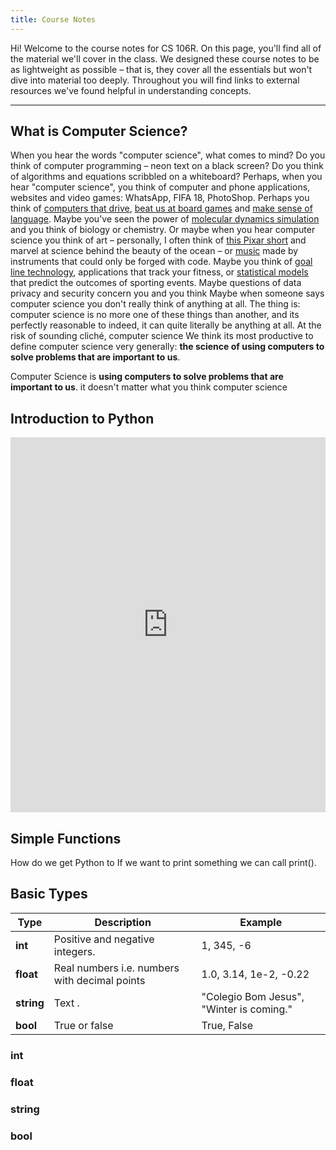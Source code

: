 ```yaml
---
title: Course Notes 
---
```

Hi! Welcome to the course notes for CS 106R. On this page, you'll find all of the material we'll cover in the class. We designed these course notes to be as lightweight as possible – that is, they cover all the essentials but won't dive into material too deeply. Throughout you will find links to external resources we've found helpful in understanding concepts. 

---
## What is Computer Science? 
When you hear the words "computer science", what comes to mind? Do you think of computer programming – neon text on a black screen? Do you think of algorithms and equations scribbled on a whiteboard? Perhaps, when you hear "computer science", you think of computer and phone applications, websites and video games: WhatsApp, FIFA 18, PhotoShop. Perhaps you think of [computers that drive](https://www.technologyreview.com/s/609450/autonomous-vehicles-are-you-ready-for-the-new-ride/), [beat us at board games](https://www.nytimes.com/2017/05/23/business/google-deepmind-alphago-go-champion-defeat.html) and [make sense of language](https://www.washingtonpost.com/business/economy/ais-ability-to-read-hailed-as-historical-milestone-but-computers-arent-quite-there/2018/01/16/04638f2e-faf6-11e7-a46b-a3614530bd87_story.html?noredirect=on&utm_term=.285b937ed479). Maybe you've seen the power of [molecular dynamics simulation](https://www.youtube.com/watch?v=5JcFgj2gHx8) and you think of biology or chemistry. Or maybe when you hear computer science you think of art – personally, I often think of [this Pixar short](https://www.youtube.com/watch?v=lkQTe0Wdo2k) and marvel at science behind the beauty of the ocean – or [music](https://vimeo.com/100624271) made by instruments that could only be forged with code. Maybe you think of [goal line technology](https://football-technology.fifa.com/en/standards/goal-line-technology/), applications that track your fitness, or [statistical models](https://projects.fivethirtyeight.com/2018-world-cup-predictions/) that predict the outcomes of sporting events. Maybe questions of data privacy and security concern you and you think Maybe when someone says computer science you don't really think of anything at all. The thing is: computer science is no more one of these things than another, and its perfectly reasonable to  indeed, it can quite literally be anything at all. At the risk of sounding cliché, computer science  We think its most productive to define computer science very generally: **the science of using computers to solve problems that are important to us**. 

Computer Science is **using computers to solve problems that are important to us**.   it doesn't matter what you think computer science  


## Introduction to Python 


<iframe frameborder="0" width="100%" height="600px" src="https://repl.it/student_embed/assignment/1211151/65629c184c91c55555e68086ece937d5"></iframe>

## Simple Functions
How do we get Python to If we want to print something we can call print(). 

## Basic Types  
| Type        | Description   | Example  |
| ------------- |-------------| -----|
| **int**           | Positive and negative integers.              |           1, 345, -6         |
| **float**         | Real numbers i.e. numbers with decimal points      | 1.0, 3.14, 1e-2, -0.22|
| **string**        | Text .  | "Colegio Bom Jesus", "Winter is coming." |
| **bool**          | True or false               | True, False        |

### int

### float 

### string

### bool
